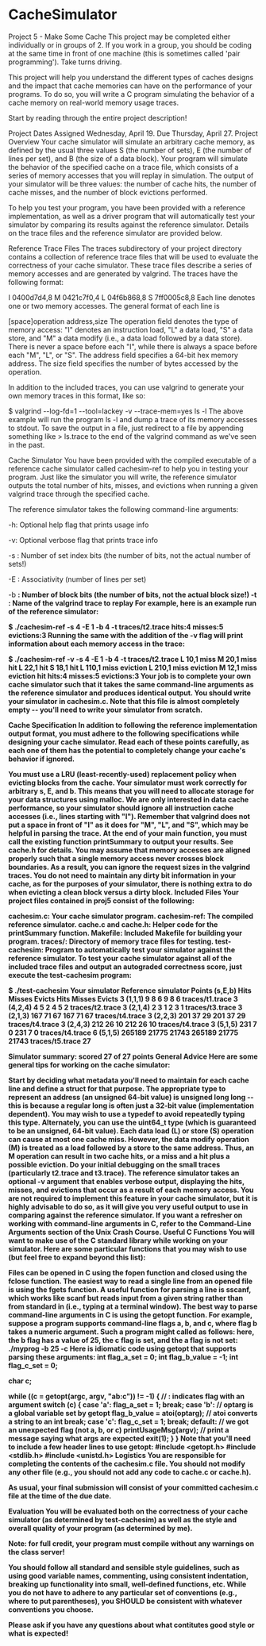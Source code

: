 # CacheSimulator

Project 5 - Make Some Cache
This project may be completed either individually or in groups of 2. If you work in a group, you should be coding at the same time in front of one machine (this is sometimes called 'pair programming'). Take turns driving.

This project will help you understand the different types of caches designs and the impact that cache memories can have on the performance of your programs. To do so, you will write a C program simulating the behavior of a cache memory on real-world memory usage traces.

Start by reading through the entire project description!

Project Dates
Assigned	Wednesday, April 19.
Due	Thursday, April 27.
Project Overview
Your cache simulator will simulate an arbitrary cache memory, as defined by the usual three values S (the number of sets), E (the number of lines per set), and B (the size of a data block). Your program will simulate the behavior of the specified cache on a trace file, which consists of a series of memory accesses that you will replay in simulation. The output of your simulator will be three values: the number of cache hits, the number of cache misses, and the number of block evictions performed.

To help you test your program, you have been provided with a reference implementation, as well as a driver program that will automatically test your simulator by comparing its results against the reference simulator. Details on the trace files and the reference simulator are provided below.

Reference Trace Files
The traces subdirectory of your project directory contains a collection of reference trace files that will be used to evaluate the correctness of your cache simulator. These trace files describe a series of memory accesses and are generated by valgrind. The traces have the following format:

I 0400d7d4,8
 M 0421c7f0,4
 L 04f6b868,8
 S 7ff0005c8,8
Each line denotes one or two memory accesses. The general format of each line is

[space]operation address,size
The operation field denotes the type of memory access: "I" denotes an instruction load, "L" a data load, "S" a data store, and "M" a data modify (i.e., a data load followed by a data store). There is never a space before each "I", while there is always a space before each "M", "L", or "S". The address field specifies a 64-bit hex memory address. The size field specifies the number of bytes accessed by the operation.

In addition to the included traces, you can use valgrind to generate your own memory traces in this format, like so:

$ valgrind --log-fd=1 --tool=lackey -v --trace-mem=yes ls -l
The above example will run the program ls -l and dump a trace of its memory accesses to stdout. To save the output in a file, just redirect to a file by appending something like > ls.trace to the end of the valgrind command as we've seen in the past.

Cache Simulator
You have been provided with the compiled executable of a reference cache simulator called cachesim-ref to help you in testing your program. Just like the simulator you will write, the reference simulator outputs the total number of hits, misses, and evictions when running a given valgrind trace through the specified cache.

The reference simulator takes the following command-line arguments:

-h: Optional help flag that prints usage info

-v: Optional verbose flag that prints trace info

-s : Number of set index bits (the number of bits, not the actual number of sets!)
 
-E <E>: Associativity (number of lines per set)
 
-b <b>: Number of block bits (the number of bits, not the actual block size!)
-t <tracefile>: Name of the valgrind trace to replay
For example, here is an example run of the reference simulator:

$ ./cachesim-ref -s 4 -E 1 -b 4 -t traces/t2.trace
hits:4 misses:5 evictions:3
Running the same with the addition of the -v flag will print information about each memory access in the trace:

$ ./cachesim-ref -v -s 4 -E 1 -b 4 -t traces/t2.trace
L 10,1 miss 
M 20,1 miss hit 
L 22,1 hit 
S 18,1 hit 
L 110,1 miss eviction 
L 210,1 miss eviction 
M 12,1 miss eviction hit 
hits:4 misses:5 evictions:3
Your job is to complete your own cache simulator such that it takes the same command-line arguments as the reference simulator and produces identical output. You should write your simulator in cachesim.c. Note that this file is almost completely empty -- you'll need to write your simulator from scratch.

Cache Specification
In addition to following the reference implementation output format, you must adhere to the following specifications while designing your cache simulator. Read each of these points carefully, as each one of them has the potential to completely change your cache's behavior if ignored.

You must use a LRU (least-recently-used) replacement policy when evicting blocks from the cache.
Your simulator must work correctly for arbitrary s, E, and b. This means that you will need to allocate storage for your data structures using malloc.
We are only interested in data cache performance, so your simulator should ignore all instruction cache accesses (i.e., lines starting with "I"). Remember that valgrind does not put a space in front of "I" as it does for "M", "L", and "S", which may be helpful in parsing the trace.
At the end of your main function, you must call the existing function printSummary to output your results. See cache.h for details.
You may assume that memory accesses are aligned properly such that a single memory access never crosses block boundaries. As a result, you can ignore the request sizes in the valgrind traces.
You do not need to maintain any dirty bit information in your cache, as for the purposes of your simulator, there is nothing extra to do when evicting a clean block versus a dirty block.
Included Files
Your project files contained in proj5 consist of the following:

cachesim.c: Your cache simulator program.
cachesim-ref: The compiled reference simulator.
cache.c and cache.h: Helper code for the printSummary function.
Makefile: Included Makefile for building your program.
traces/: Directory of memory trace files for testing.
test-cachesim: Program to automatically test your simulator against the reference simulator.
To test your cache simulator against all of the included trace files and output an autograded correctness score, just execute the test-cachesim program:

$ ./test-cachesim 
                        Your simulator     Reference simulator
Points (s,E,b)    Hits  Misses  Evicts    Hits  Misses  Evicts
     3 (1,1,1)       9       8       6       9       8       6  traces/t1.trace
     3 (4,2,4)       4       5       2       4       5       2  traces/t2.trace
     3 (2,1,4)       2       3       1       2       3       1  traces/t3.trace
     3 (2,1,3)     167      71      67     167      71      67  traces/t4.trace
     3 (2,2,3)     201      37      29     201      37      29  traces/t4.trace
     3 (2,4,3)     212      26      10     212      26      10  traces/t4.trace
     3 (5,1,5)     231       7       0     231       7       0  traces/t4.trace
     6 (5,1,5)  265189   21775   21743  265189   21775   21743  traces/t5.trace
    27

Simulator summary: scored 27 of 27 points
General Advice
Here are some general tips for working on the cache simulator:

Start by deciding what metadata you'll need to maintain for each cache line and define a struct for that purpose.
The appropriate type to represent an address (an unsigned 64-bit value) is unsigned long long -- this is because a regular long is often just a 32-bit value (implementation dependent). You may wish to use a typedef to avoid repeatedly typing this type. Alternately, you can use the uint64_t type (which is guaranteed to be an unsigned, 64-bit value).
Each data load (L) or store (S) operation can cause at most one cache miss. However, the data modify operation (M) is treated as a load followed by a store to the same address. Thus, an M operation can result in two cache hits, or a miss and a hit plus a possible eviction.
Do your initial debugging on the small traces (particularly t2.trace and t3.trace).
The reference simulator takes an optional -v argument that enables verbose output, displaying the hits, misses, and evictions that occur as a result of each memory access. You are not required to implement this feature in your cache simulator, but it is highly advisable to do so, as it will give you very useful output to use in comparing against the reference simulator.
If you want a refresher on working with command-line arguments in C, refer to the Command-Line Arguments section of the Unix Crash Course.
Useful C Functions
You will want to make use of the C standard library while working on your simulator. Here are some particular functions that you may wish to use (but feel free to expand beyond this list):

Files can be opened in C using the fopen function and closed using the fclose function.
The easiest way to read a single line from an opened file is using the fgets function.
A useful function for parsing a line is sscanf, which works like scanf but reads input from a given string rather than from standard in (i.e., typing at a terminal window).
The best way to parse command-line arguments in C is using the getopt function. For example, suppose a program supports command-line flags a, b, and c, where flag b takes a numeric argument. Such a program might called as follows: here, the b flag has a value of 25, the c flag is set, and the a flag is not set:
./myprog -b 25 -c
Here is idiomatic code using getopt that supports parsing these arguments:
int flag_a_set = 0;
int flag_b_value = -1;
int flag_c_set = 0;

char c;

while ((c = getopt(argc, argv, "ab:c")) != -1) { // : indicates flag with an argument
    switch (c) {
    case 'a':
        flag_a_set = 1;
        break;
    case 'b':
        // optarg is a global variable set by getopt
        flag_b_value = atoi(optarg); // atoi converts a string to an int
        break;
    case 'c':
        flag_c_set = 1;
        break;
    default:
        // we got an unexpected flag (not a, b, or c)
        printUsageMsg(argv); // print a message saying what args are expected
        exit(1);
    }
}
Note that you'll need to include a few header lines to use getopt:
#include <getopt.h>
#include <stdlib.h>
#include <unistd.h>
Logistics
You are responsible for completing the contents of the cachesim.c file. You should not modify any other file (e.g., you should not add any code to cache.c or cache.h).

As usual, your final submission will consist of your committed cachesim.c file at the time of the due date.

Evaluation
You will be evaluated both on the correctness of your cache simulator (as determined by test-cachesim) as well as the style and overall quality of your program (as determined by me).

Note: for full credit, your program must compile without any warnings on the class server!

You should follow all standard and sensible style guidelines, such as using good variable names, commenting, using consistent indentation, breaking up functionality into small, well-defined functions, etc. While you do not have to adhere to any particular set of conventions (e.g., where to put parentheses), you SHOULD be consistent with whatever conventions you choose.

Please ask if you have any questions about what contitutes good style or what is expected!
